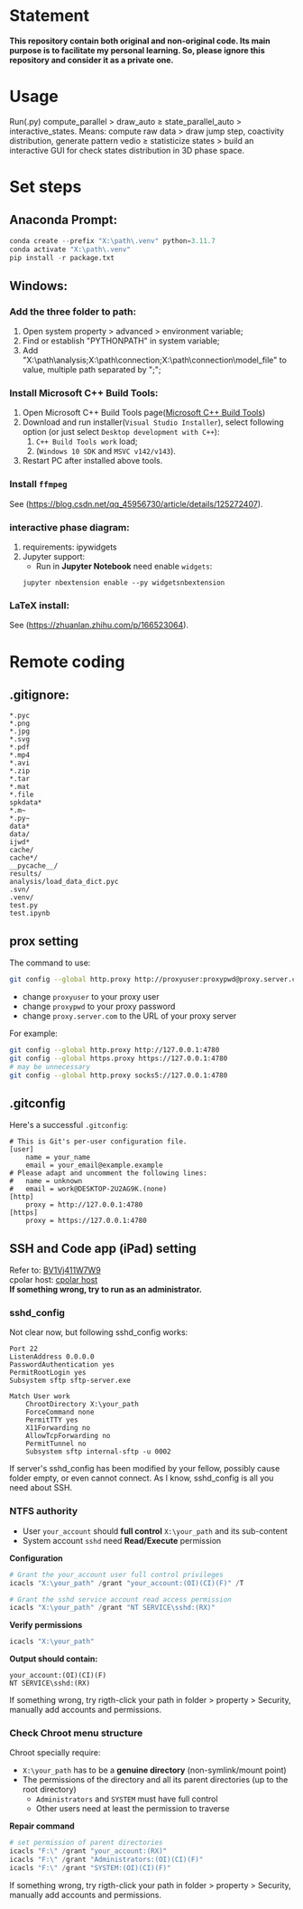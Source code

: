 # Statement
**This repository contain both original and non-original code. Its main purpose is to facilitate my personal learning. So, please ignore this repository and consider it as a private one.**
# Usage
Run(.py) compute_parallel > draw_auto $\ge$ state_parallel_auto > interactive_states.
Means: compute raw data > draw jump step, coactivity distribution, generate pattern vedio $\ge$ statisticize states > build an interactive GUI for check states distribution in 3D phase space.
# Set steps
## Anaconda Prompt:
```python
conda create --prefix "X:\path\.venv" python=3.11.7
conda activate "X:\path\.venv"
pip install -r package.txt
```
## Windows:
### Add the three folder to path:
1. Open system property > advanced > environment variable;
2. Find or establish "PYTHONPATH" in system variable;
3. Add "X:\path\analysis;X:\path\connection;X:\path\connection\model_file" to value, multiple path separated by ";";

### Install Microsoft C++ Build Tools:
1. Open Microsoft C++ Build Tools page([Microsoft C++ Build Tools](https://visualstudio.microsoft.com/visual-cpp-build-tools/))
2. Download and run installer(`Visual Studio Installer`), select following option (or just select `Desktop development with C++`):
   1. `C++ Build Tools work` load;
   2. (`Windows 10 SDK` and `MSVC v142/v143`).
3. Restart PC after installed above tools.
   
### Install `ffmpeg` 
See (https://blog.csdn.net/qq_45956730/article/details/125272407).
### interactive phase diagram:
1. requirements: ipywidgets
2. Jupyter support:
   - Run in **Jupyter Notebook** need enable `widgets`:
   ```
   jupyter nbextension enable --py widgetsnbextension
   ```
### LaTeX install:
See (https://zhuanlan.zhihu.com/p/166523064).

# Remote coding
## .gitignore:
```
*.pyc
*.png
*.jpg
*.svg
*.pdf
*.mp4
*.avi
*.zip
*.tar
*.mat
*.file
spkdata*
*.m~
*.py~
data*
data/
ijwd*
cache/
cache*/
__pycache__/
results/
analysis/load_data_dict.pyc
.svn/
.venv/
test.py
test.ipynb
```
## prox setting
The command to use:
```bash
git config --global http.proxy http://proxyuser:proxypwd@proxy.server.com:8080
```
- change `proxyuser` to your proxy user
- change `proxypwd` to your proxy password
- change `proxy.server.com` to the URL of your proxy server

For example:
```bash
git config --global http.proxy http://127.0.0.1:4780
git config --global https.proxy https://127.0.0.1:4780
# may be unnecessary
git config --global http.proxy socks5://127.0.0.1:4780
```
## .gitconfig
Here's a successful `.gitconfig`:
```
# This is Git's per-user configuration file.
[user]
	name = your_name
	email = your_email@example.example
# Please adapt and uncomment the following lines:
#	name = unknown
#	email = work@DESKTOP-2U2AG9K.(none)
[http]
	proxy = http://127.0.0.1:4780
[https]
	proxy = https://127.0.0.1:4780
```

## SSH and Code app (iPad) setting
Refer to: [BV1Vj411W7W9](https://www.bilibili.com/video/BV1Vj411W7W9)  
cpolar host: [cpolar host](http://localhost:9200/)   
**If something wrong, try to run as an administrator.**
### sshd_config  
Not clear now, but following sshd_config works:
```sshd_config
Port 22
ListenAddress 0.0.0.0
PasswordAuthentication yes
PermitRootLogin yes
Subsystem sftp sftp-server.exe

Match User work
    ChrootDirectory X:\your_path
    ForceCommand none
    PermitTTY yes
    X11Forwarding no
    AllowTcpForwarding no
    PermitTunnel no
    Subsystem sftp internal-sftp -u 0002
```
If server's sshd_config has been modified by your fellow, possibly cause folder empty, or even cannot connect. As I know, sshd_config is all you need about SSH.  
### NTFS authority
- User `your_account` should **full control** `X:\your_path` and its sub-content
- System account `sshd` need **Read/Execute** permission

**Configuration**
```powershell
# Grant the your_account user full control privileges
icacls "X:\your_path" /grant "your_account:(OI)(CI)(F)" /T

# Grant the sshd service account read access permission
icacls "X:\your_path" /grant "NT SERVICE\sshd:(RX)"
```
**Verify permissions**
```powershell
icacls "X:\your_path"
```
**Output should contain:**
```
your_account:(OI)(CI)(F)
NT SERVICE\sshd:(RX)
```
If something wrong, try rigth-click your path in folder > property > Security, manually add accounts and permissions.
### Check Chroot menu structure
Chroot specially require:
- `X:\your_path` has to be a **genuine directory** (non-symlink/mount point)
- The permissions of the directory and all its parent directories (up to the root directory)
   - `Administrators` and `SYSTEM` must have full control
   - Other users need at least the permission to traverse

**Repair command**
```powershell
# set permission of parent directories
icacls "F:\" /grant "your_account:(RX)"
icacls "F:\" /grant "Administrators:(OI)(CI)(F)"
icacls "F:\" /grant "SYSTEM:(OI)(CI)(F)"
```
If something wrong, try rigth-click your path in folder > property > Security, manually add accounts and permissions.

